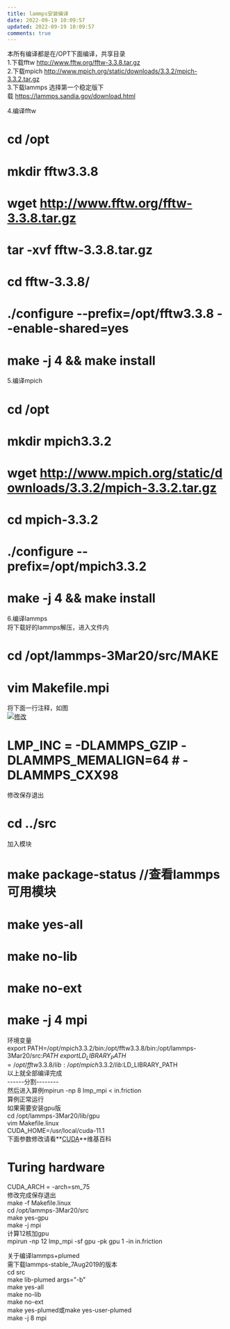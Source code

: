 ```yaml
---
title: lammps安装编译
date: 2022-09-19 10:09:57
updated: 2022-09-19 10:09:57
comments: true
---
```

<!--StartFragment-->

本所有编译都是在/OPT下面编译，共享目录\
1.下载fftw <http://www.fftw.org/fftw-3.3.8.tar.gz>\
2.下载mpich <http://www.mpich.org/static/downloads/3.3.2/mpich-3.3.2.tar.gz>\
3.下载lammps 选择第一个稳定版下载 <https://lammps.sandia.gov/download.html>

4.编译fftw

# [](https://c3.pw/index.php/archives/9/#cl-1)cd /opt

# [](https://c3.pw/index.php/archives/9/#cl-2)mkdir fftw3.3.8

# [](https://c3.pw/index.php/archives/9/#cl-3)wget <http://www.fftw.org/fftw-3.3.8.tar.gz>

# [](https://c3.pw/index.php/archives/9/#cl-4)tar -xvf fftw-3.3.8.tar.gz

# [](https://c3.pw/index.php/archives/9/#cl-5)cd fftw-3.3.8/

# [](https://c3.pw/index.php/archives/9/#cl-6)./configure --prefix=/opt/fftw3.3.8 --enable-shared=yes

# [](https://c3.pw/index.php/archives/9/#cl-7)make -j 4 && make install

5.编译mpich

# [](https://c3.pw/index.php/archives/9/#cl-8)cd /opt

# [](https://c3.pw/index.php/archives/9/#cl-9)mkdir mpich3.3.2

# [](https://c3.pw/index.php/archives/9/#cl-10)wget <http://www.mpich.org/static/downloads/3.3.2/mpich-3.3.2.tar.gz>

# [](https://c3.pw/index.php/archives/9/#cl-11)cd mpich-3.3.2

# [](https://c3.pw/index.php/archives/9/#cl-12)./configure --prefix=/opt/mpich3.3.2

# [](https://c3.pw/index.php/archives/9/#cl-13)make -j 4 && make install

6.编译lammps\
将下载好的lammps解压，进入文件内

# [](https://c3.pw/index.php/archives/9/#cl-14)cd /opt/lammps-3Mar20/src/MAKE

# [](https://c3.pw/index.php/archives/9/#cl-15)vim Makefile.mpi

将下面一行注释，如图\
[![修改](https://img.maocdn.cn/img/2020/12/02/16068961641.png "修改")](https://img.maocdn.cn/img/2020/12/02/16068961641.png)

# [](https://c3.pw/index.php/archives/9/#cl-16)LMP_INC = -DLAMMPS_GZIP -DLAMMPS_MEMALIGN=64 # -DLAMMPS_CXX98

修改保存退出

# [](https://c3.pw/index.php/archives/9/#cl-17)cd ../src

加入模块

# [](https://c3.pw/index.php/archives/9/#cl-18)make package-status //查看lammps可用模块

# [](https://c3.pw/index.php/archives/9/#cl-19)make yes-all

# [](https://c3.pw/index.php/archives/9/#cl-20)make no-lib

# [](https://c3.pw/index.php/archives/9/#cl-21)make no-ext

# [](https://c3.pw/index.php/archives/9/#cl-22)make -j 4 mpi

环境变量\
export PATH=/opt/mpich3.3.2/bin:/opt/fftw3.3.8/bin:/opt/lammps-3Mar20/src:$PATH\
export LD_LIBRARY_PATH=/opt/fftw3.3.8/lib:/opt/mpich3.3.2/lib:$LD_LIBRARY_PATH\
以上就全部编译完成\
------分割--------\
然后进入算例mpirun -np 8 lmp_mpi < in.friction\
算例正常运行\
如果需要安装gpu版\
cd /opt/lammps-3Mar20/lib/gpu\
vim Makefile.linux\
CUDA_HOME=/usr/local/cuda-11.1\
下面参数修改请看**[CUDA](https://en.wikipedia.org/wiki/CUDA#GPUs_supported)**维基百科

# [](https://c3.pw/index.php/archives/9/#cl-23)Turing hardware

CUDA_ARCH = -arch=sm_75\
修改完成保存退出\
make -f Makefile.linux\
cd /opt/lammps-3Mar20/src\
make yes-gpu\
make -j mpi\
计算12核加gpu\
mpirun -np 12 lmp_mpi -sf gpu -pk gpu 1 -in in.friction

关于编译lammps+plumed\
需下载lammps-stable_7Aug2019的版本\
cd src\
make lib-plumed args="-b"\
make yes-all\
make no-lib\
make no-ext\
make yes-plumed或make yes-user-plumed\
make -j 8 mpi

<!--EndFragment-->